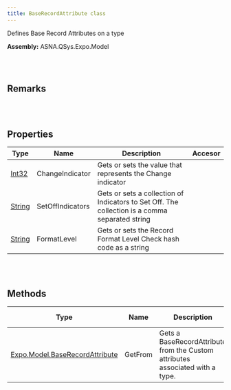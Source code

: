 ```yaml
---
title: BaseRecordAttribute class
---
```


Defines Base Record Attributes on a type

**Assembly:** ASNA.QSys.Expo.Model

<br>
<br>

## Remarks

<br>
<br>

## Properties

| Type | Name | Description | Accesor
| --- | --- | --- | --- 
| [Int32](https://docs.microsoft.com/en-us/dotnet/api/system.int32?view=net-5.0) | ChangeIndicator | Gets or sets the value that represents the Change indicator | 
| [String](https://docs.microsoft.com/en-us/dotnet/api/system.string?view=net-5.0) | SetOffIndicators | Gets or sets a collection of Indicators to Set Off. The collection is a comma separated string | 
| [String](https://docs.microsoft.com/en-us/dotnet/api/system.string?view=net-5.0) | FormatLevel | Gets or sets the Record Format Level Check hash code as a string | 

<br>
<br>

## Methods

| Type | Name | Description | Return Description 
| --- | --- | --- | --- 
| [Expo.Model.BaseRecordAttribute](/reference/asna-qsys-expo/expo-model/base-record-attribute.html) | GetFrom | Gets a BaseRecordAttribute from the Custom attributes associated with a type. | the attribute

<br>
<br>

